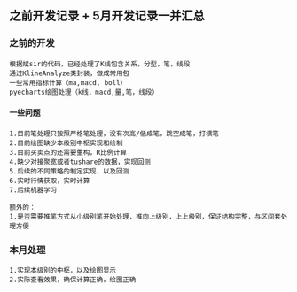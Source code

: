 ## 之前开发记录 + 5月开发记录一并汇总


### 之前的开发
	根据斌sir的代码，已经处理了K线包含关系，分型，笔，线段
	通过KlineAnalyze类封装，做成常用包
	一些常用指标计算（ma,macd, boll）
	pyecharts绘图处理（k线，macd,量,笔，线段）

#### 一些问题
	1.目前笔处理只按照严格笔处理，没有次高/低成笔，跳空成笔，打横笔
	2.目前绘图缺少本级别中枢实现和绘制
	3.目前买卖点的还需要重构，R比例计算
	4.缺少对接聚宽或者tushare的数据，实现回测
	5.后续的不同策略的制定实现，以及回测
	6.实时行情获取，实时计算
	7.后续机器学习
	
	额外的：
	1.是否需要推笔方式从小级别笔开始处理，推向上级别，上上级别，保证结构完整，与区间套处理方便

### 本月处理

	1.实现本级别的中枢，以及绘图显示
	2.实际查看效果，确保计算正确，绘图正确


